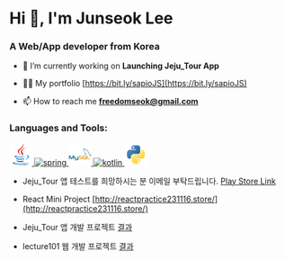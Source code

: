 <h1 align="left">Hi 👋, I'm Junseok Lee</h1>
<h3 align="left">A Web/App developer from Korea</h3>

- 🔭 I’m currently working on **Launching Jeju_Tour App**
  
- 👨‍💻 My portfolio [https://bit.ly/sapioJS](https://bit.ly/sapioJS)

- 📫 How to reach me **freedomseok@gmail.com**

<h3 align="left">Languages and Tools:</h3>
<p align="left"> 
  <a href="https://www.java.com" target="_blank" rel="noreferrer"> <img src="https://raw.githubusercontent.com/devicons/devicon/master/icons/java/java-original.svg" alt="java" width="40" height="40"/> </a> 
  <a href="https://spring.io/" target="_blank" rel="noreferrer"> <img src="https://www.vectorlogo.zone/logos/springio/springio-icon.svg" alt="spring" width="40" height="40"/> </a>
  <a href="https://www.mysql.com/" target="_blank" rel="noreferrer"> <img src="https://raw.githubusercontent.com/devicons/devicon/master/icons/mysql/mysql-original-wordmark.svg" alt="mysql" width="40" height="40"/> </a>
  <a href="https://kotlinlang.org" target="_blank" rel="noreferrer"> <img src="https://www.vectorlogo.zone/logos/kotlinlang/kotlinlang-icon.svg" alt="kotlin" width="40" height="40"/> </a> 
  <a href="https://www.python.org" target="_blank" rel="noreferrer"> <img src="https://raw.githubusercontent.com/devicons/devicon/master/icons/python/python-original.svg" alt="python" width="40" height="40"/> </a> </p>


- Jeju_Tour 앱 테스트를 희망하시는 분 이메일 부탁드립니다. [Play Store Link](https://play.google.com/store/apps/details?id=com.jeju_tour.visit_jeju_app/apps/details?id=com.jeju_tour.visit_jeju_app)

- React Mini Project [http://reactpractice231116.store/](http://reactpractice231116.store/)

- Jeju_Tour 앱 개발 프로젝트 [결과](https://chiseled-shelf-acc.notion.site/2-f13248c6cc2844ba8620323b51218307?pvs=4)

- lecture101 웹 개발 프로젝트 [결과](https://chiseled-shelf-acc.notion.site/1-9821b336ad634529971e5d8e8fdb306e?pvs=4)
